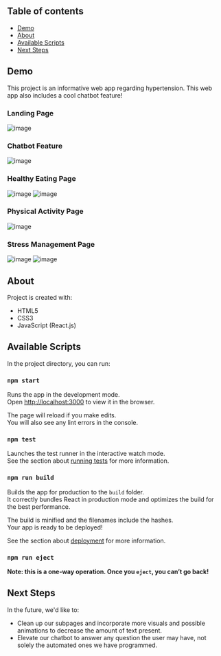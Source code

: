 ## Table of contents
* [Demo](#demo)
* [About](#about)
* [Available Scripts](#available-scripts)
* [Next Steps](#next-steps)

## Demo
This project is an informative web app regarding hypertension. This web app also includes a cool chatbot feature!
### Landing Page
![image](https://user-images.githubusercontent.com/77128514/149418422-18d9c2fe-8e6d-44bd-8853-a162f7a399c8.png)
### Chatbot Feature
![image](https://user-images.githubusercontent.com/77128514/149418825-ea375760-31cf-46fc-891b-ad560674ce45.png)
### Healthy Eating Page
![image](https://user-images.githubusercontent.com/77128514/149419060-25cbe448-1560-4d14-9cbd-658318bc5d75.png)
![image](https://user-images.githubusercontent.com/77128514/149419503-365aea18-18ed-4898-a919-c57abe939fa0.png)

### Physical Activity Page
![image](https://user-images.githubusercontent.com/77128514/149419121-5e869956-5932-4793-b178-3d9a6c83f687.png)

### Stress Management Page
![image](https://user-images.githubusercontent.com/77128514/149419349-d47e8e52-ef32-470a-a0a0-cd4a7f6dd7cf.png)
![image](https://user-images.githubusercontent.com/77128514/149419311-2f2090c7-e141-47ad-bdf6-b8b1381eb0af.png)

	
## About
Project is created with:
* HTML5
* CSS3
* JavaScript (React.js)
	

## Available Scripts

In the project directory, you can run:

### `npm start`

Runs the app in the development mode.\
Open [http://localhost:3000](http://localhost:3000) to view it in the browser.

The page will reload if you make edits.\
You will also see any lint errors in the console.

### `npm test`

Launches the test runner in the interactive watch mode.\
See the section about [running tests](https://facebook.github.io/create-react-app/docs/running-tests) for more information.

### `npm run build`

Builds the app for production to the `build` folder.\
It correctly bundles React in production mode and optimizes the build for the best performance.

The build is minified and the filenames include the hashes.\
Your app is ready to be deployed!

See the section about [deployment](https://facebook.github.io/create-react-app/docs/deployment) for more information.

### `npm run eject`

**Note: this is a one-way operation. Once you `eject`, you can’t go back!**

## Next Steps
In the future, we'd like to:
* Clean up our subpages and incorporate more visuals and possible animations to decrease the amount of text present.
* Elevate our chatbot to answer any question the user may have, not solely the automated ones we have programmed.



